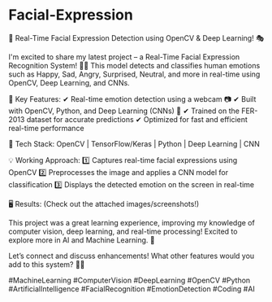 # Facial-Expression
🚀 Real-Time Facial Expression Detection using OpenCV & Deep Learning! 🎭

I'm excited to share my latest project – a Real-Time Facial Expression Recognition System! 🧠💡 This model detects and classifies human emotions such as Happy, Sad, Angry, Surprised, Neutral, and more in real-time using OpenCV, Deep Learning, and CNNs.

📌 Key Features:
✔ Real-time emotion detection using a webcam 📷
✔ Built with OpenCV, Python, and Deep Learning (CNNs) 🧠
✔ Trained on the FER-2013 dataset for accurate predictions
✔ Optimized for fast and efficient real-time performance

🔹 Tech Stack: OpenCV | TensorFlow/Keras | Python | Deep Learning | CNN

💡 Working Approach:
1️⃣ Captures real-time facial expressions using OpenCV
2️⃣ Preprocesses the image and applies a CNN model for classification
3️⃣ Displays the detected emotion on the screen in real-time

🖥️ Results: (Check out the attached images/screenshots!)

This project was a great learning experience, improving my knowledge of computer vision, deep learning, and real-time processing! Excited to explore more in AI and Machine Learning. 🚀

Let’s connect and discuss enhancements! What other features would you add to this system? 🤔💬

#MachineLearning #ComputerVision #DeepLearning #OpenCV #Python #ArtificialIntelligence #FacialRecognition #EmotionDetection #Coding #AI
